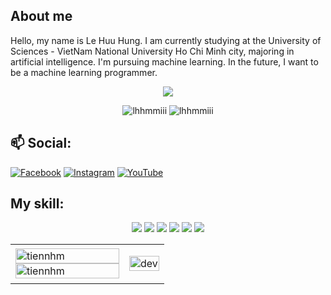 
## About me
Hello, my name is Le Huu Hung. I am currently studying at the University of Sciences - VietNam National University Ho Chi Minh city, majoring in artificial intelligence. I'm pursuing machine learning. In the future, I want to be a machine learning programmer.
<p align="center"><img src="https://img.icons8.com/color/48/000000/vietnam-circular.png"/></p>
<p align="center"> <img src="https://komarev.com/ghpvc/?username=lhhmmiii" alt="lhhmmiii" /> <img src="https://badges.pufler.dev/repos/lhhmmiii" alt="lhhmmiii" /> </p>

## 📫 Social:

[![Facebook](https://img.shields.io/badge/Facebook-%231877F2.svg?logo=Facebook&logoColor=white)](https://facebook.com/https://www.facebook.com/hung.lehuu.18400/) 
[![Instagram](https://img.shields.io/badge/Instagram-%23E4405F.svg?logo=Instagram&logoColor=white)](https://instagram.com/https://www.instagram.com/lhh.m.i/) 
[![YouTube](https://img.shields.io/badge/YouTube-%23FF0000.svg?logo=YouTube&logoColor=white)](https://youtube.com/c/https://www.youtube.com/channel/UCh6iunKP7FhziBJcsZRrbNw) 

## My skill:
<p align="center">
 <img src="https://img.icons8.com/color/48/undefined/c-plus-plus-logo.png"/> 
 <img src="https://img.icons8.com/color/48/undefined/python--v1.png"/>
 <img src="https://img.shields.io/badge/latex-%23008080.svg?style=for-the-badge&logo=latex&logoColor=white">
 <img src="https://img.icons8.com/fluency/48/undefined/matlab.png"/>
 <img src="https://img.icons8.com/color/48/000000/visual-studio-2019.png"/>
 <img src="https://img.icons8.com/dusk/48/000000/anaconda.png"/>
<table style="width:100%;">
  <tr>
    <td>
      <img src="https://github-readme-stats.vercel.app/api/top-langs/?username=tiennhm&bg_color=FFFFFF00&text_color=179fa3&layout=compact&hide=CSS&langs_count=10&custom_title=Top%20ngôn%20ngữ%20được%20dùng" alt="tiennhm" width="100%"/>
      <img src="https://github-readme-stats.vercel.app/api?username=tiennhm&bg_color=FFFFFF00&text_color=179fa3&show_icons=true&count_private=true&include_all_commits=true&custom_title=Hoạt%20động%20trên%20Github" alt="tiennhm" width="100%"/>
    </td>
    <td>
      <p align="center"> 
        <img src="https://cdn.dribbble.com/users/1059583/screenshots/4171367/coding-freak.gif" alt="dev" width="100%"/>
      </p>
    </td>
  </tr>
</table>

